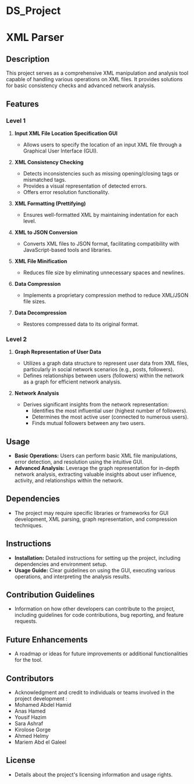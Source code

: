 # DS_Project

# XML Parser

## Description

This project serves as a comprehensive XML manipulation and analysis tool capable of handling various operations on XML files. It provides solutions for basic consistency checks and advanced network analysis.

## Features

### Level 1

1. **Input XML File Location Specification GUI**
   - Allows users to specify the location of an input XML file through a Graphical User Interface (GUI).

2. **XML Consistency Checking**
   - Detects inconsistencies such as missing opening/closing tags or mismatched tags.
   - Provides a visual representation of detected errors.
   - Offers error resolution functionality.

3. **XML Formatting (Prettifying)**
   - Ensures well-formatted XML by maintaining indentation for each level.

4. **XML to JSON Conversion**
   - Converts XML files to JSON format, facilitating compatibility with JavaScript-based tools and libraries.

5. **XML File Minification**
   - Reduces file size by eliminating unnecessary spaces and newlines.

6. **Data Compression**
   - Implements a proprietary compression method to reduce XML/JSON file sizes.

7. **Data Decompression**
   - Restores compressed data to its original format.

### Level 2

1. **Graph Representation of User Data**
   - Utilizes a graph data structure to represent user data from XML files, particularly in social network scenarios (e.g., posts, followers).
   - Defines relationships between users (followers) within the network as a graph for efficient network analysis.

2. **Network Analysis**
   - Derives significant insights from the network representation:
     - Identifies the most influential user (highest number of followers).
     - Determines the most active user (connected to numerous users).
     - Finds mutual followers between any two users.

## Usage

- **Basic Operations:** Users can perform basic XML file manipulations, error detection, and resolution using the intuitive GUI.
- **Advanced Analysis:** Leverage the graph representation for in-depth network analysis, extracting valuable insights about user influence, activity, and relationships within the network.

## Dependencies

- The project may require specific libraries or frameworks for GUI development, XML parsing, graph representation, and compression techniques.

## Instructions

- **Installation:** Detailed instructions for setting up the project, including dependencies and environment setup.
- **Usage Guide:** Clear guidelines on using the GUI, executing various operations, and interpreting the analysis results.

## Contribution Guidelines

- Information on how other developers can contribute to the project, including guidelines for code contributions, bug reporting, and feature requests.

## Future Enhancements

- A roadmap or ideas for future improvements or additional functionalities for the tool.

## Contributors

- Acknowledgment and credit to individuals or teams involved in the project development :
- Mohamed Abdel Hamid
- Anas Hamed
- Yousif Hazim
- Sara Ashraf
- Kirolose Gorge
- Ahmed Helmy
- Mariem Abd el Galeel

## License

- Details about the project's licensing information and usage rights.
